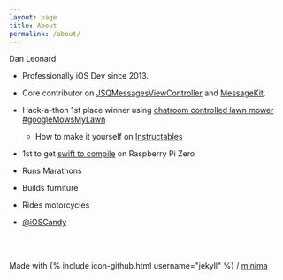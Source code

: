 ```yaml
---
layout: page
title: About
permalink: /about/
---
```


Dan Leonard

- Professionally iOS Dev since 2013.
- Core contributor on [JSQMessagesViewController](https://github.com/MessageKit/JSQMessagesViewController) and [MessageKit](https://github.com/MessageKit/MessageKit).
- Hack-a-thon 1st place winner using [chatroom controlled lawn mower](https://www.linkedin.com/pulse/three-brothers-win-startfest-googlemowsmy-lawn-daniel-leonard) [#googleMowsMyLawn](https://twitter.com/search?q=%23googleMowsMyLawn)
	- How to make it yourself on [Instructables](http://www.instructables.com/id/Google-Mows-My-Lawn/)
- 1st to get [swift to compile](https://twitter.com/MacmeDan/status/697904248567148544) on Raspberry Pi Zero
- Runs Marathons
- Builds furniture 
- Rides motorcycles

- [@iOSCandy](https://www.instagram.com/ioscandy/)

<br>
<br>

Made with {% include icon-github.html username="jekyll" %} /
[minima](https://github.com/jekyll/minima)
